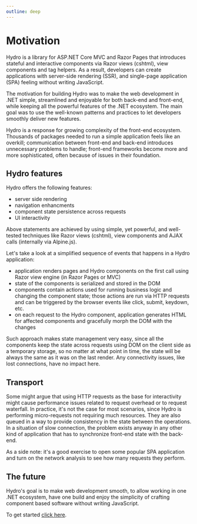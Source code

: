 ```yaml
---
outline: deep
---
```


# Motivation

Hydro is a library for ASP.NET Core MVC and Razor Pages that
introduces stateful and interactive components via Razor views (cshtml), view components and tag helpers.
As a result, developers can create applications with server-side rendering (SSR),
and single-page application (SPA) feeling without writing JavaScript.

The motivation for building Hydro was to make the web development in .NET
simple, streamlined and enjoyable for both back-end and front-end, while keeping all the powerful features of the .NET ecosystem.
The main goal was to use the well-known patterns and practices to let developers smoothly deliver new features.

Hydro is a response for growing complexity of the front-end ecosystem. Thousands of packages
needed to run a simple application feels like an overkill; communication between front-end and back-end introduces
unnecessary problems to handle; front-end frameworks become more and more sophisticated, often because of issues in their foundation.

## Hydro features

Hydro offers the following features:
- server side rendering
- navigation enhancments
- component state persistence across requests
- UI interactivity

Above statements are achieved by using simple, yet powerful, and well-tested techniques like Razor views (cshtml), view components and AJAX calls (internally via Alpine.js).

Let's take a look at a simplified sequence of events that happens in a Hydro application:
- application renders pages and Hydro components on the first call using Razor view engine (in Razor Pages or MVC)
- state of the components is serialized and stored in the DOM
- components contain actions used for running business logic and changing the component state; those actions are run via HTTP requests and can be triggered by the browser events like click, submit, keydown, etc.
- on each request to the Hydro component, application generates HTML for affected components and gracefully morph the DOM with the changes

Such approach makes state management very easy, since all the components keep the state across requests using DOM on the client side as a temporary storage, so no matter at what point in time, the state will be always the same as it was on the last render. Any connectivity issues, like lost
connections, have no impact here.

## Transport

Some might argue that using HTTP requests as the base for interactivity
might cause performance issues related to request overhead or to request waterfall.
In practice, it's not the case for most scenarios, since Hydro is performing micro-requests not requiring much resources. 
They are also queued in a way to provide consistency in the state between the operations. In a situation of slow connection, the problem exists anyway in any other kind of application that has to synchronize front-end state with the back-end.

As a side note: it's a good exercise to open some popular SPA application and turn on the network analysis to see how many
requests they perform.

## The future

Hydro's goal is to make web development smooth,
to allow working in one .NET ecosystem, have one build and enjoy
the simplicity of crafting component based software without writing JavaScript.

To get started [click here](/introduction/getting-started).
